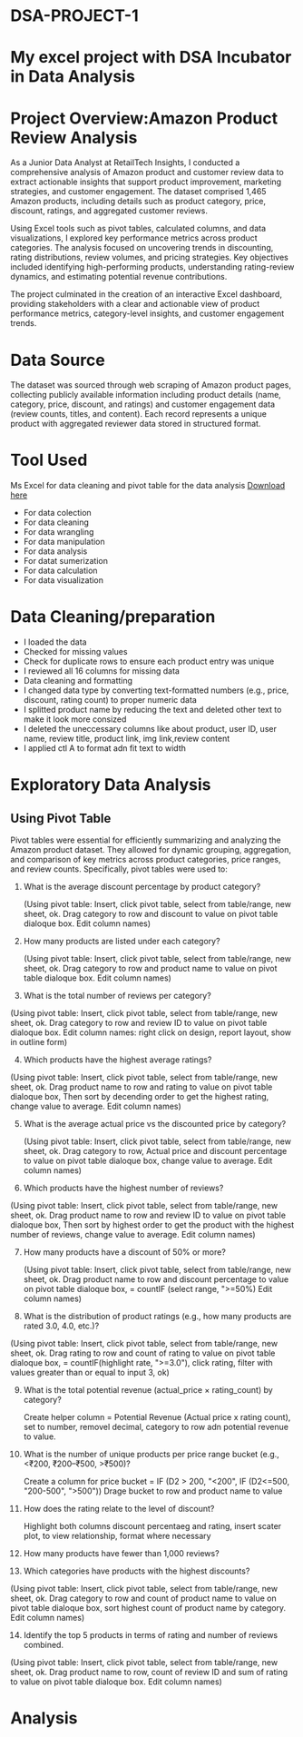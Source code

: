 # DSA-PROJECT-1
# My excel project with DSA Incubator in Data Analysis
# Project Overview:Amazon Product Review Analysis
As a Junior Data Analyst at RetailTech Insights, I conducted a comprehensive analysis of Amazon product and customer review data to extract actionable insights that support product improvement, marketing strategies, and customer engagement. The dataset comprised 1,465 Amazon products, including details such as product category, price, discount, ratings, and aggregated customer reviews.

Using Excel tools such as pivot tables, calculated columns, and data visualizations, I explored key performance metrics across product categories. The analysis focused on uncovering trends in discounting, rating distributions, review volumes, and pricing strategies. Key objectives included identifying high-performing products, understanding rating-review dynamics, and estimating potential revenue contributions.

The project culminated in the creation of an interactive Excel dashboard, providing stakeholders with a clear and actionable view of product performance metrics, category-level insights, and customer engagement trends.
# Data Source
The dataset was sourced through web scraping of Amazon product pages, collecting publicly available information including product details (name, category, price, discount, and ratings) and customer engagement data (review counts, titles, and content). Each record represents a unique product with aggregated reviewer data stored in structured format.
# Tool Used
Ms Excel for data cleaning and pivot table for the data analysis [Download here](https://www.microsoft.com/en-us/microsoft-365/excel?msockid=3051be019ec16d900feaab689f5f6c24)
  * For data colection
  * For data cleaning
  * For data wrangling
  * For data manipulation
  * For data analysis
  * For datat sumerization
  * For data calculation
  * For data visualization
# Data Cleaning/preparation
* I loaded the data
* Checked for missing values
* Check for duplicate rows to ensure each product entry was unique
* I reviewed all 16 columns for missing data
* Data cleaning and formatting
* I changed data type by converting text-formatted numbers (e.g., price, discount, rating count) to proper numeric data
* I splitted product name by reducing the text and deleted other text to make it look more consized
* I deleted the uneccessary columns like about product, user ID, user name, review title, product link, img link,review content
* I applied ctl A to format adn fit text to width
# Exploratory Data Analysis
## Using Pivot Table
Pivot tables were essential for efficiently summarizing and analyzing the Amazon product dataset. They allowed for dynamic grouping, aggregation, and comparison of key metrics across product categories, price ranges, and review counts. Specifically, pivot tables were used to:
1. What is the average discount percentage by product category?

   (Using pivot table: Insert, click pivot table, select from table/range, new sheet, ok. Drag category to row and discount to value on pivot table dialoque box. Edit column names)
2. How many products are listed under each category?
  
   (Using pivot table: Insert, click pivot table, select from table/range, new sheet, ok. Drag category to row and product name to value on pivot table dialoque box. Edit column names)

 3. What is the total number of reviews per category?

 (Using pivot table: Insert, click pivot table, select from table/range, new sheet, ok. Drag category to row and review ID to value on pivot table dialoque box. Edit column names: right click on design, report layout, show in outline form)
   
4. Which products have the highest average ratings?

 (Using pivot table: Insert, click pivot table, select from table/range, new sheet, ok. Drag product name to row and rating to value on pivot table dialoque box, Then sort by decending order to get the highest rating, change value to average. Edit column names)
   
5. What is the average actual price vs the discounted price by category?

   (Using pivot table: Insert, click pivot table, select from table/range, new sheet, ok. Drag category to row,  Actual price and discount percentage to value on pivot table dialoque box, change value to average. Edit column names)
   
6. Which products have the highest number of reviews?

(Using pivot table: Insert, click pivot table, select from table/range, new sheet, ok. Drag product name to row and review ID to value on pivot table dialoque box, Then sort by highest order to get the product with the highest number of reviews, change value to average. Edit column names)
   
7. How many products have a discount of 50% or more?

   (Using pivot table: Insert, click pivot table, select from table/range, new sheet, ok. Drag product name to row and discount percentage to value on pivot table dialoque box, = countIF (select range, ">=50%) Edit column names)


8. What is the distribution of product ratings (e.g., how many products are rated 3.0, 4.0, etc.)?

 (Using pivot table: Insert, click pivot table, select from table/range, new sheet, ok. Drag rating to row and count of rating to value on pivot table dialoque box, = countIF(highlight rate, ">=3.0"), click rating, filter with values greater than or equal to input 3, ok)

 
9. What is the total potential revenue (actual_price × rating_count) by category?

   Create helper column = Potential Revenue (Actual price x rating count), set to number, removel decimal, category to row adn potential revenue to value.
   
10. What is the number of unique products per price range bucket (e.g., <₹200, ₹200–₹500, >₹500)?

    Create a column for price bucket
    = IF (D2 > 200, "<200", IF (D2<=500, "200-500", ">500"))
    Drage bucket to row and product name to value

    
11. How does the rating relate to the level of discount?

    Highlight both columns discount percentaeg and rating, insert scater plot, to view relationship, format where necessary
    
12. How many products have fewer than 1,000 reviews?

   
13. Which categories have products with the highest discounts?

  (Using pivot table: Insert, click pivot table, select from table/range, new sheet, ok. Drag category to row and count of product name to value on pivot table dialoque box, sort highest count of product name by category. Edit column names)
    
14. Identify the top 5 products in terms of rating and number of reviews combined.

(Using pivot table: Insert, click pivot table, select from table/range, new sheet, ok. Drag product name to row, count of review ID and sum of rating to value on pivot table dialoque box. Edit column names)
# Analysis

